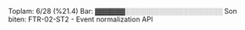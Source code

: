Toplam: 6/28 (%21.4)
Bar: ▓▓▓▓▓▓░░░░░░░░░░░░░░░░░░░░
Son biten: FTR-02-ST2 - Event normalization API
